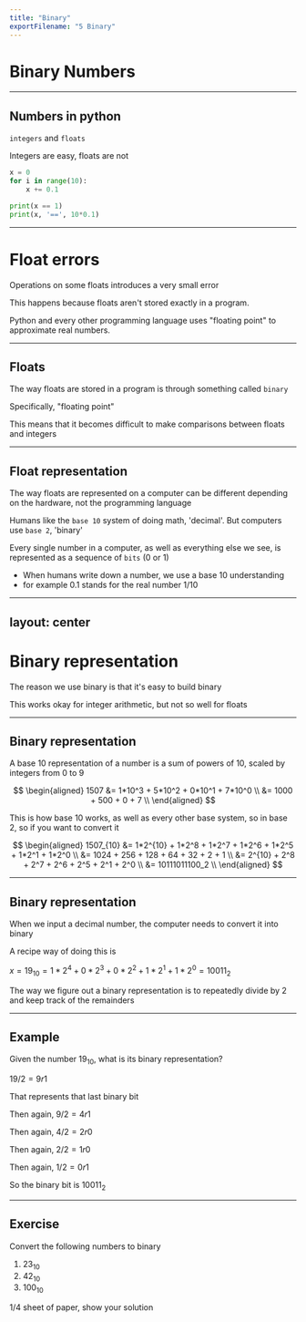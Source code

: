 ```yaml
---
title: "Binary"
exportFilename: "5 Binary"
---
```


# Binary Numbers

---

## Numbers in python

`integers` and `floats`

Integers are easy, floats are not

```python
x = 0
for i in range(10):
    x += 0.1

print(x == 1)
print(x, '==', 10*0.1)
```

---

# Float errors
Operations on some floats introduces a very small error

This happens because floats aren't stored exactly in a program. 

Python and every other programming language uses "floating point" to approximate real numbers.

---

## Floats

The way floats are stored in a program is through something called `binary`

Specifically, "floating point"

This means that it becomes difficult to make comparisons between floats and integers

---

## Float representation

The way floats are represented on a computer can be different depending on the hardware, not the programming language

Humans like the `base 10` system of doing math, 'decimal'. But computers use `base 2`, 'binary'

Every single number in a computer, as well as everything else we see, is represented as a sequence of `bits` (0 or 1)

- When humans write down a number, we use a base 10 understanding
- for example $0.1$ stands for the real number $1/10$

---
layout: center
---

# Binary representation

The reason we use binary is that it's easy to build binary

This works okay for integer arithmetic, but not so well for floats

---

## Binary representation

A base 10 representation of a number is a sum of powers of 10, scaled by integers from 0 to 9

$$
\begin{aligned}
    1507    &= 1*10^3 + 5*10^2 + 0*10^1 + 7*10^0 \\
            &= 1000 + 500 + 0 + 7 \\
\end{aligned}
$$

This is how base 10 works, as well as every other base system, so in base 2, so if you want to convert it

$$
\begin{aligned}
    1507_{10}   &= 1*2^{10} + 1*2^8 + 1*2^7 + 1*2^6 + 1*2^5 + 1*2^1 + 1*2^0 \\
                &= 1024 + 256 + 128 + 64 + 32 + 2 + 1 \\
                &= 2^{10} + 2^8 + 2^7 + 2^6 + 2^5 + 2^1 + 2^0 \\
                &= 10111011100_2 \\
\end{aligned}
$$

---

## Binary representation

When we input a decimal number, the computer needs to convert it into binary

A recipe way of doing this is

$x = 19_{10} = 1*2^4 + 0*2^3 + 0*2^2 + 1*2^1 + 1*2^0 = 10011_2$ 

The way we figure out a binary representation is to repeatedly divide by 2 and keep track of the remainders

---

## Example

Given the number $19_{10}$, what is its binary representation?

$19/2 = 9 r 1$

That represents that last binary bit

Then again, $9/2 = 4 r 1$

Then again, $4/2 = 2 r 0$

Then again, $2/2 = 1 r 0$

Then again, $1/2 = 0 r 1$

So the binary bit is $10011_2$

---

## Exercise

Convert the following numbers to binary
1. $23_{10}$
2. $42_{10}$
3. $100_{10}$

1/4 sheet of paper, show your solution

